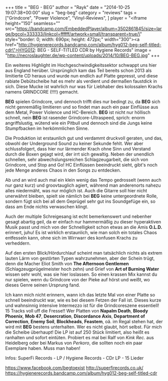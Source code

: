 +++
title = "BEG - BEG"
author = "Rayk"
date = "2014-10-25 19:07:38+00:00"
slug = "beg-beg"
category = "reviews"
tags = ["Grindcore", "Power Violence", "Vinyl-Reviews", ]
player = "<iframe height=\"150\" seamless=\"\" src=\"https://bandcamp.com/EmbeddedPlayer/album=3502861845/size=large/bgcol=333333/linkcol=ffffff/artwork=small/transparent=true/\" style=\"border: 0; width: 690px; height: 472px;\" width=\"300\"><a href=\"http://hygienerecords.bandcamp.com/album/hyg012-beg-self-titled-cdr\">HYG012: BEG - SELF-TITLED CDR by Hygiene Records</a></iframe>"
image = "http://necroslaughter.de/wp-content/uploads/2014/10/BEG-BEG.jpg"
+++

Ein weiteres Highlight im Hochgeschwindigkeitssektor schwappt uns hier aus England herüber. Ursprünglich kam das Teil bereits schon 2013 als limitierte CD heraus und wurde nun endlich auf Platte gepresst, und diese rabiate Debütscheibe hat es mehr als verdient und dermaßen faustdick in sich. Diese Mucke ist wahrlich nur was für Liebhaber des kolossalen Krachs namens GRINDCORE (!!!!) gemacht.

**BEG** spielen Grindcore, und dennoch trifft dies nur bedingt zu, da **BEG** sich nicht genremäßig limitieren und so findet man auch ein paar Einflüsse aus dem Metal, Power Violence und HC-Bereich. **BEG** ist nicht nur höllisch schnell, nein **BEG** ist rasender Grindcore-Ultraspeed, sprich: enorm angriffslustig, wütend wie ein Pitbull und dennoch sind die Jungs keine Stumpfbacken im herkömmlichen Sinne.

Die Produktion ist erstaunlich gut und verdammt druckvoll geraten, und das, obwohl der Underground Sound zu keiner Sekunde fehlt. Wer aber schlussfolgert, dass hier nur lärmender Krach ohne Sinn und Verstand durch die Boxen gejagt wird, der irrt sich gewaltig. Neben der unendlich schnellen, sehr abwechslungsreichen Schlagzeugarbeit, die sich von Grindcore, und Stop and Go! HC Einflüssen beeindruckt sieht, gibt's noch jede Menge anderes Chaos in den Songs zu entdecken.

Ab und an wird auch mal ein klein wenig das Tempo gedrosselt (wenn auch nur ganz kurz) und groovtauglich agiert, während man anderenorts nahezu alles niedermäht, was nur möglich ist. Auch die Gitarre soll hier nicht unerwähnt bleiben, spielt sie nämlich bei **BEG** keine untergeordnete Rolle, sondern fügt sich bei all dem Geprügel sehr gut ins Soundgefüge ein, so dass am Ende nichts verwaschen klingt.

Auch der multiple Schreigesang ist echt bemerkenswert und nebenher gesagt abartig geil, da er einfach nur hammermäßig zu dieser hyperaktiven Musik passt und mich von der Schnelligkeit schon etwas an die Amis **O.L.D.** erinnert, juhu! Es ist wirklich erstaunlich, wie man solch ein totales Chaos entfesseln kann, ohne sich im Wirrwarr des konfusen Krachs zu verheddern.

Auf den ersten Blick/Hördurchlauf scheint man tatsächlich nichts als extrem lauten Lärm von gestörten Typen wahrzunehmen, aber der Schein trügt, denn die Macher Eliot Smith von **The Afternoon Gentlemen** (Schlagzeugprügelmeister hoch zehn) und Grief von **Art of Burning Water** wissen sehr wohl, was sie hier loslassen. So einen krassen Mix kannst du nur spielen, wenn du Grindcore von der Pieke auf hörst und weißt, wo dieses Genre seinen Ursprung fand.

Ich kann mich nicht erinnern, wann ich das letzte Mal von einer Platte so schnell beeindruckt war, wie es bei diesem Fetzen der Fall ist. Dieses kurze und wahnsinnig intensive Intermezzo ist für die Grindcoreszene essentiell! 15 Tracks voll uff die Fresse!! Wer Platten von **Napalm Death**, **Bloody Phoenix**, **Mob 47**, **Desercration**, **Discordance Axis**, **Department of Correction**, **Enemy Soil**, **Blockheads**, **Feastem**, oä. im Regal stehen hat, der wird mit **BEG** bestens unterhalten. Wer es nicht glaubt, hört selbst. Für mich die Scheibe überhaupt! Die LP ist auf 250 Stück limitiert, also heißt es ranhalten und sofort eintüten. Probiert es mal bei Ralf von _Kink Rec._ aus Heidelberg oder bei Markus von _Perkoro_, die sollten noch ein paar Exemplare haben. Muss man haben!



Infos:
SuperFi Records - LP / Hygiene Records - CDr
LP - 15 Lieder

<a href="https://www.facebook.com/begtoexist">https://www.facebook.com/begtoexist</a>
<a href="http://superfirecords.co.uk/">http://superfirecords.co.uk/</a>
<a href="https://hygienerecords.bandcamp.com/album/hyg012-beg-self-titled-cdr">https://hygienerecords.bandcamp.com/album/hyg012-beg-self-titled-cdr</a>

